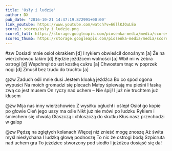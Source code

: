 ```yaml
---
title: 'Osły i ludzie'
author: DX
pub_date: '2016-10-21 14:47:19.872991+00:00'
link_youtube: https://www.youtube.com/watch?v=6GllKJQuLEo
score1: scores/osly_i_ludzie.png
score1_full: https://storage.googleapis.com/piosenka-media/media/scores/osly_i_ludzie.png
score1_thumb: https://storage.googleapis.com/piosenka-media/media/scores/osly_i_ludzie.png.180x0_q85_upscale.png
---
```


#zw
Dosiadł mnie osioł okrakiem [d]
I rykiem obwieścił donośnym [a]
Że na wierzchowcu takim [d]
Będzie jeźdźcem wolności [a]
Wbił mi w żebra ostrogi [d]
Wepchnął do ust kostkę cukru [a]
Chwostem tnąc w poprzek nogi [d]
Zmusił bez trudu do truchtu [a]

@zw
Zaduch ośli mnie dusi
Jestem kloaką jeźdźca
Bo co spod ogona wypuści
Na moich gromadzi się plecach
Małpy śpiewają mu pieśni
I łaską zwą co jest musem
On ryczy nad uchem – Nie śpij!
I już nie truchtem już kłusem

@zw
Mija nas inny wierzchowiec
Z wysiłku ogłuchł i oślepł
Osioł go kopie po głowie
Cień jego uszy ma ośle
Nikt już nie mówi po ludzku
Rykiem i śmiechem się chwalą
Głaszczą i chłoszczą do skutku
Kłus nasz przechodzi w galop

@zw
Pędzę na zgiętych kolanach
Więcej niż znieść mogę znoszę
Aż świta myśl niesłychana
I ludzką głowę podnoszę
To nic że ostrogi bodą
Szpicruta nad uchem gra
To jeździec stworzony pod siodło
I jeźdźca dosiąść się da!